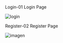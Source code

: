 Login-01
Login Page

![login](https://github.com/CARLOS-V-G/experiments/assets/110358830/34ad6728-1e77-474d-a6b4-4b9f10775bd0)

Register-02
Register Page

![imagen](https://github.com/CARLOS-V-G/experiments/assets/110358830/789aec36-c74a-4d88-85fc-6b8c71c4ebc6)
